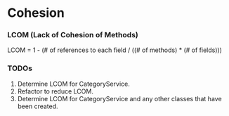# Cohesion

### LCOM (Lack of Cohesion of Methods)

LCOM = 1 - (# of references to each field / ((# of methods) * (# of fields)))

### TODOs

1. Determine LCOM for CategoryService.
2. Refactor to reduce LCOM.
3. Determine LCOM for CategoryService and any other classes that have been created.